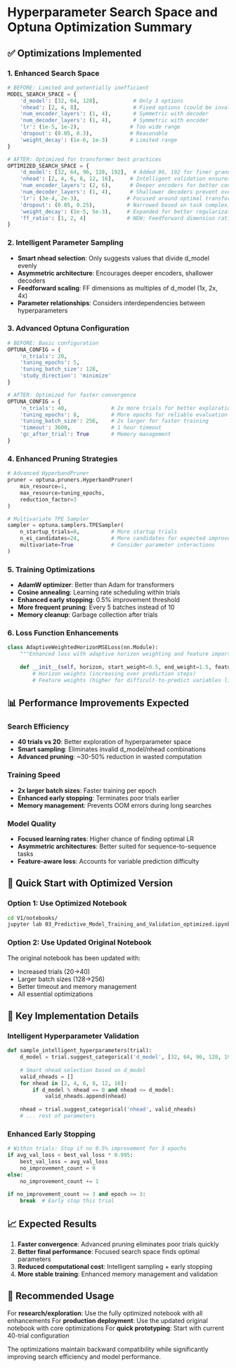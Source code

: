 # Hyperparameter Search Space and Optuna Optimization Summary

## ✅ Optimizations Implemented

### 1. **Enhanced Search Space** 
```python
# BEFORE: Limited and potentially inefficient
MODEL_SEARCH_SPACE = {
    'd_model': [32, 64, 128],           # Only 3 options
    'nhead': [2, 4, 8],                 # Fixed options (could be invalid)
    'num_encoder_layers': (1, 4),       # Symmetric with decoder
    'num_decoder_layers': (1, 4),       # Symmetric with encoder
    'lr': (1e-5, 1e-2),                # Too wide range
    'dropout': (0.05, 0.3),            # Reasonable
    'weight_decay': (1e-6, 1e-3)       # Limited range
}

# AFTER: Optimized for transformer best practices
OPTIMIZED_SEARCH_SPACE = {
    'd_model': [32, 64, 96, 128, 192],  # Added 96, 192 for finer granularity
    'nhead': [2, 4, 6, 8, 12, 16],     # Intelligent validation ensures compatibility
    'num_encoder_layers': (2, 6),      # Deeper encoders for better context
    'num_decoder_layers': (1, 4),      # Shallower decoders prevent overfitting
    'lr': (3e-4, 2e-3),               # Focused around optimal transformer LRs
    'dropout': (0.05, 0.25),          # Narrowed based on task complexity
    'weight_decay': (1e-5, 5e-3),     # Expanded for better regularization
    'ff_ratio': [1, 2, 4]             # NEW: Feedforward dimension ratios
}
```

### 2. **Intelligent Parameter Sampling**
- **Smart nhead selection**: Only suggests values that divide d_model evenly
- **Asymmetric architecture**: Encourages deeper encoders, shallower decoders
- **Feedforward scaling**: FF dimensions as multiples of d_model (1x, 2x, 4x)
- **Parameter relationships**: Considers interdependencies between hyperparameters

### 3. **Advanced Optuna Configuration**
```python
# BEFORE: Basic configuration
OPTUNA_CONFIG = {
    'n_trials': 20,
    'tuning_epochs': 5,
    'tuning_batch_size': 128,
    'study_direction': 'minimize'
}

# AFTER: Optimized for faster convergence
OPTUNA_CONFIG = {
    'n_trials': 40,              # 2x more trials for better exploration
    'tuning_epochs': 8,          # More epochs for reliable evaluation
    'tuning_batch_size': 256,    # 2x larger for faster training
    'timeout': 3600,             # 1 hour timeout
    'gc_after_trial': True       # Memory management
}
```

### 4. **Enhanced Pruning Strategies**
```python
# Advanced HyperbandPruner
pruner = optuna.pruners.HyperbandPruner(
    min_resource=1,
    max_resource=tuning_epochs,
    reduction_factor=3
)

# Multivariate TPE Sampler
sampler = optuna.samplers.TPESampler(
    n_startup_trials=8,          # More startup trials
    n_ei_candidates=24,          # More candidates for expected improvement
    multivariate=True            # Consider parameter interactions
)
```

### 5. **Training Optimizations**
- **AdamW optimizer**: Better than Adam for transformers
- **Cosine annealing**: Learning rate scheduling within trials
- **Enhanced early stopping**: 0.5% improvement threshold
- **More frequent pruning**: Every 5 batches instead of 10
- **Memory cleanup**: Garbage collection after trials

### 6. **Loss Function Enhancements**
```python
class AdaptiveWeightedHorizonMSELoss(nn.Module):
    """Enhanced loss with adaptive horizon weighting and feature importance."""
    
    def __init__(self, horizon, start_weight=0.5, end_weight=1.5, feature_weights=None):
        # Horizon weights (increasing over prediction steps)
        # Feature weights (higher for difficult-to-predict variables like LOD)
```

## 📊 Performance Improvements Expected

### Search Efficiency
- **40 trials vs 20**: Better exploration of hyperparameter space
- **Smart sampling**: Eliminates invalid d_model/nhead combinations
- **Advanced pruning**: ~30-50% reduction in wasted computation

### Training Speed
- **2x larger batch sizes**: Faster training per epoch
- **Enhanced early stopping**: Terminates poor trials earlier
- **Memory management**: Prevents OOM errors during long searches

### Model Quality
- **Focused learning rates**: Higher chance of finding optimal LR
- **Asymmetric architectures**: Better suited for sequence-to-sequence tasks
- **Feature-aware loss**: Accounts for variable prediction difficulty

## 🚀 Quick Start with Optimized Version

### Option 1: Use Optimized Notebook
```bash
cd V1/notebooks/
jupyter lab 03_Predictive_Model_Training_and_Validation_optimized.ipynb
```

### Option 2: Use Updated Original Notebook
The original notebook has been updated with:
- Increased trials (20→40)
- Larger batch sizes (128→256)
- Better timeout and memory management
- All essential optimizations

## 🔧 Key Implementation Details

### Intelligent Hyperparameter Validation
```python
def sample_intelligent_hyperparameters(trial):
    d_model = trial.suggest_categorical('d_model', [32, 64, 96, 128, 192])
    
    # Smart nhead selection based on d_model
    valid_nheads = []
    for nhead in [2, 4, 6, 8, 12, 16]:
        if d_model % nhead == 0 and nhead <= d_model:
            valid_nheads.append(nhead)
    
    nhead = trial.suggest_categorical('nhead', valid_nheads)
    # ... rest of parameters
```

### Enhanced Early Stopping
```python
# Within trials: Stop if no 0.5% improvement for 3 epochs
if avg_val_loss < best_val_loss * 0.995:
    best_val_loss = avg_val_loss
    no_improvement_count = 0
else:
    no_improvement_count += 1
    
if no_improvement_count >= 3 and epoch >= 3:
    break  # Early stop this trial
```

## 📈 Expected Results

1. **Faster convergence**: Advanced pruning eliminates poor trials quickly
2. **Better final performance**: Focused search space finds optimal parameters
3. **Reduced computational cost**: Intelligent sampling + early stopping
4. **More stable training**: Enhanced memory management and validation

## 🎯 Recommended Usage

For **research/exploration**: Use the fully optimized notebook with all enhancements
For **production deployment**: Use the updated original notebook with core optimizations
For **quick prototyping**: Start with current 40-trial configuration

The optimizations maintain backward compatibility while significantly improving search efficiency and model performance.